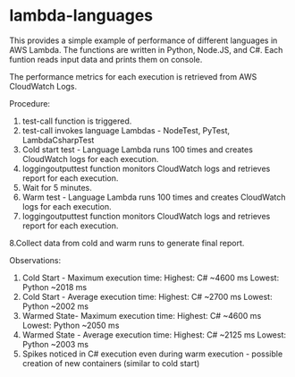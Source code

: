 # lambda-languages

This provides a simple example of performance of different languages in AWS Lambda.
The functions are written in Python, Node.JS, and C#.
Each funtion reads input data and prints them on console.

The performance metrics for each execution is retrieved from AWS CloudWatch Logs.

Procedure:
1. test-call function is triggered.
2. test-call invokes language Lambdas - NodeTest, PyTest, LambdaCsharpTest
3. Cold start test - Language Lambda runs 100 times and creates CloudWatch logs for each execution.
4. loggingoutputtest function monitors CloudWatch logs and retrieves report for each execution.
5. Wait for 5 minutes.
6. Warm test - Language Lambda runs 100 times and creates CloudWatch logs for each execution.
7. loggingoutputtest function monitors CloudWatch logs and retrieves report for each execution.

8.Collect data from cold and warm runs to generate final report.

Observations:
1. Cold Start - Maximum execution time:
	Highest: C# ~4600 ms
	Lowest: Python ~2018 ms
2. Cold Start - Average execution time:
	Highest: C# ~2700 ms
	Lowest: Python ~2002 ms
3. Warmed State- Maximum execution time:
	Highest: C# ~4600 ms
	Lowest: Python ~2050 ms
4. Warmed State - Average execution time:
	Highest: C# ~2125 ms
	Lowest: Python ~2003 ms
5. Spikes noticed in C# execution even during warm execution - possible creation of new containers (similar to cold start)
